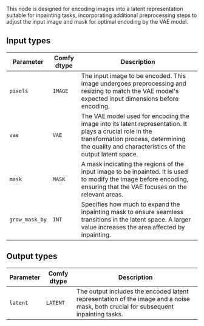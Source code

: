 
This node is designed for encoding images into a latent representation suitable for inpainting tasks, incorporating additional preprocessing steps to adjust the input image and mask for optimal encoding by the VAE model.
## Input types

| Parameter | Comfy dtype | Description |
|-----------|-------------|-------------|
| `pixels`  | `IMAGE`     | The input image to be encoded. This image undergoes preprocessing and resizing to match the VAE model's expected input dimensions before encoding. |
| `vae`     | `VAE`       | The VAE model used for encoding the image into its latent representation. It plays a crucial role in the transformation process, determining the quality and characteristics of the output latent space. |
| `mask`    | `MASK`      | A mask indicating the regions of the input image to be inpainted. It is used to modify the image before encoding, ensuring that the VAE focuses on the relevant areas. |
| `grow_mask_by` | `INT` | Specifies how much to expand the inpainting mask to ensure seamless transitions in the latent space. A larger value increases the area affected by inpainting. |

## Output types

| Parameter | Comfy dtype | Description |
|-----------|-------------|-------------|
| `latent`  | `LATENT`    | The output includes the encoded latent representation of the image and a noise mask, both crucial for subsequent inpainting tasks. |
